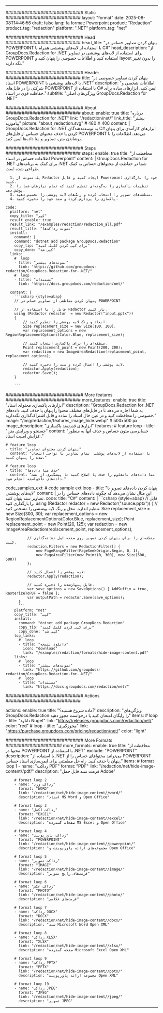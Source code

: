 
---
############################# Static ############################
layout: "format"
date:  2025-08-08T14:46:56
draft: false
lang: fa
format: Powerpoint
product: "Redaction"
product_tag: "redaction"
platform: ".NET"
platform_tag: "net"

############################# Head ############################
head_title: "پنهان کردن تصاویر حساس در POWERPOINT با استفاده از لایه‌های پوششی همراه با C#"
head_description: "از GroupDocs.Redaction for .NET برای استفاده از لایه‌های پوششی در تصاویر POWERPOINT استفاده کنید و اطلاعات خصوصی را پنهان کنید و layout را بدون تغییر نگه دارید."

############################# Header ############################
title: "پنهان کردن تصاویر خصوصی در اسناد POWERPOINT با لایه‌های پوششی با .NET" 
description: "اطلاعات شخصی و شرکتی را در فایل‌های POWERPOINT با استفاده از C# ایمن کنید. ابزارهای ساده برای حفاظت قوی در اسناد."
subtitle: "ویژگی‌های اصلی GroupDocs.Redaction for .NET" 

############################# About ############################
about:
    enable: true
    title: "درباره GroupDocs.Redaction for .NET"
    link: "/redaction/net/"
    link_title: "بیشتر بیاموزید"
    picture: "about_redaction.svg" # 480 X 400
    content: |
       GroupDocs.Redaction for .NET به توسعه‌دهندگان C# ابزارهای کارآمدی برای پنهان کردن یا حذف محتوای حساس از فایل‌های POWERPOINT می‌دهد. اطلاعات را با پوشاندن متن، تصاویر و متا داده‌ها ایمن کنید.

############################# Steps ############################
steps:
    enable: true
    title: "محافظت از اطلاعات حساس در اسناد Powerpoint"
    content: |
      GroupDocs.Redaction for .NET برای کمک به برنامه‌های .NET شما در حفاظت از محتواهای حساس به کمک طراحی شده است.
      
      1. یک نمونه از Redactor ایجاد کنید و فایل Powerpoint خود را بارگذاری کنید.
      2. تنظیمات پاکسازی را به‌گونه‌ای تنظیم کنید که تمام نیازهای شما را پوشش دهد.
      3. منطقه‌های تصویر را انتخاب کرده و رنگ‌های لایه پوششی را تخصیص دهید.
      4. پاکسازی را پردازش کرده و سند خود را ذخیره کنید.
   
    code:
      platform: "net"
      copy_title: "کپی"
      result_enable: true
      result_link: "/examples/redaction/redaction_all.pdf"
      result_title: "نمونه رداکت‌ها"
      install:
        command: |
        command: "dotnet add package GroupDocs.Redaction"
        copy_tip: "برای کپی کردن کلیک کنید"
        copy_done: "کپی شد"
      links:
        #  loop
        - title: "نمونه‌های بیشتر"
          link: "https://github.com/groupdocs-redaction/GroupDocs.Redaction-for-.NET/"
        #  loop
        - title: "مستندات"
          link: "https://docs.groupdocs.com/redaction/net/"
          
      content: |
        ```csharp {style=abap}
        // پنهان کردن مناطقی از تصاویر حساس در POWERPOINT

        // فایل را با استفاده از Redactor باز کنید.
        using (Redactor redactor  = new Redactor("input.pptx"))
        {
            // ابعاد و رنگ لایه پوششی را تنظیم کنید.
            Size replacement_size = new Size(100, 100);
            var replacement_options = new RegionReplacementOptions(Color.Blue, replacement_size);

            // منطقه‌ای را برای پاکسازی انتخاب کنید.
            Point replacement_point = new Point(200, 200);
            var redaction = new ImageAreaRedaction(replacement_point, replacement_options);
            
            // لایه پوششی را اعمال کرده و سند را ذخیره کنید.
            redactor.Apply(redaction);
            redactor.Save();
        }
        
        ```            


############################# More features ############################
more_features:
  enable: true
  title: "ابزارهای پاکسازی محتوای اسناد"
  description: "GroupDocs.Redaction for .NET به شما اجازه می‌دهد تا در فایل‌های مختلف محتوا را پنهان یا حذف کنید. داده‌های خصوصی را محافظت کنید و در عین حال اسناد را ساده و قابل اشتراک‌گذاری نگه‌دارید."
  image: "/img/redaction/features_image_hide.webp" # 500x500 px
  image_description: "ابزارهای قدرتمند پاکسازی"
  features:
    # feature loop
    - title: "جستجو و ویرایش متن"
      content: "حسابرسی متون حساس و حذف آنها به منظور افزایش امنیت اسناد."

    # feature loop
    - title: "پنهان کردن محتوای تصاویر"
      content: "با استفاده از لایه‌های پوششی، تمام تصاویر یا نواحی انتخاب شده را پنهان کنید."

    # feature loop
    - title: "حذف متا داده‌ها"
      content: "متا داده‌های نامعلوم را حذف یا اصلاح کنید تا پیشگیری از نشت داده‌های ناخواسته انجام شود."
      
  code_samples_ext:
    # code sample ext loop
    - title: "پنهان کردن داده‌های تصویر با لایه‌های پوششی"
      content: |
        این مثال نشان می‌دهد که چگونه داده‌های حساس را در تصاویر سند پنهان کنید.
      code:
        title: "C#"
        content: |
          ```csharp {style=abap}
          //  فایل را بارگذاری کنید.
          using (Redactor redactor  = new Redactor("source.pptx"))
          {
              // تنظیم اندازه، محل و رنگ لایه پوششی را مشخص کنید.
              Size replacement_size = new Size(300, 30);
              var replacement_options = new RegionReplacementOptions(Color.Blue, replacement_size);
              Point replacement_point = new Point(20, 125);
              var redaction = new ImageAreaRedaction(replacement_point, replacement_options);
 
              // منطقه‌ای را برای پنهان کردن تصویر روی صفحه اول نشانه‌گذاری کنید.
              redaction.Filters = new RedactionFilter[] {
                  new PageRangeFilter(PageSeekOrigin.Begin, 0, 1),
                  new PageAreaFilter(new Point(0, 300), new Size(600, 600))
              };

              // لایه پوششی را اعمال کنید.
              redactor.Apply(redaction);

              // فایل پنهان‌شده را ذخیره کنید.
              var save_options = new SaveOptions() { AddSuffix = true, RasterizeToPDF = false };
              var outputPath = redactor.Save(save_options);
          }
          ```
        platform: "net"
        copy_title: "کپی"
        install:
          command: "dotnet add package GroupDocs.Redaction"
          copy_tip: "برای کپی کردن کلیک کنید"
          copy_done: "کپی شد"
        top_links:
          #  loop
          - title: "دانلود نتیجه"
            icon: "download"
            link: "/examples/redaction/formats/hide-image-content.pdf"
        links:
          #  loop
          - title: "نمونه‌های بیشتر"
            link: "https://github.com/groupdocs-redaction/GroupDocs.Redaction-for-.NET/"
          #  loop
          - title: "مستندات"
            link: "https://docs.groupdocs.com/redaction/net/"


############################# Actions ############################

actions:
  enable: true
  title: "آماده شروع هستید؟"
  description: "ویژگی‌های GroupDocs.Redaction را رایگان امتحان کنید یا درخواست مجوز دهید"
  items:
    #  loop
    - title: "دانلود Nuget"
      link: "https://releases.groupdocs.com/redaction/net/"
      color: "red"
        #  loop
    - title: "مجوزگیری"
      link: "https://purchase.groupdocs.com/pricing/redaction/net/"
      color: "light"


############################# More Formats #####################
more_formats:
    enable: true
    title: "محافظت از محتوا در POWERPOINT با استفاده از .NET"
    exclude: "POWERPOINT"
    description: "با استفاده از .NET می‌توانید محتواهای حساس را از POWERPOINT پنهان یا حذف کنید. راه حل مطمئنی برای ایمن‌سازی اسناد حساس."
    items: 
        # format loop 1
        - name: "رداکت PDF"
          format: "PDF"
          link: "/redaction/net/hide-image-content//pdf/"
          description: "فرمت سند قابل حمل Adobe"

        # format loop 2
        - name: "رداکت ورد"
          format: "WORD"
          link: "/redaction/net/hide-image-content//word/"
          description: "اسناد MS Word و Open Office"
          
        # format loop 3
        - name: "رداکت اکسل"
          format: "EXCEL"
          link: "/redaction/net/hide-image-content//excel/"
          description: "صفحات گسترده MS Excel و Open Office"

        # format loop 4
        - name: "رداکت پاورپوینت"
          format: "POWERPOINT"
          link: "/redaction/net/hide-image-content//powerpoint/"
          description: "مجموعه‌های ارائه پاورپوینت و Open Office"

        # format loop 5
        - name: "رداکت تصویر"
          format: "IMAGE"
          link: "/redaction/net/hide-image-content//image/"
          description: "فرمت‌های رایج تصویر"

        # format loop 6
        - name: "رداکت عکس"
          format: "PHOTO"
          link: "/redaction/net/hide-image-content//photo/"
          description: "فرمت‌های عکاسی"

        # format loop 7
        - name: "رداکت DOCX"
          format: "DOCX"
          link: "/redaction/net/hide-image-content//docx/"
          description: "سند Microsoft Word Open XML"
          
        # format loop 8
        - name: "رداکت XLSX"
          format: "XLSX"
          link: "/redaction/net/hide-image-content//xlsx/"
          description: "صفحه گسترده Microsoft Excel Open XML"
          
        # format loop 9
        - name: "رداکت PPTX"
          format: "PPTX"
          link: "/redaction/net/hide-image-content//pptx/"
          description: "مجموعه ارائه پاورپوینت Open XML"

        # format loop 10
        - name: "رداکت JPEG"
          format: "JPEG"
          link: "/redaction/net/hide-image-content//jpeg/"
          description: "تصویر JPEG"


---